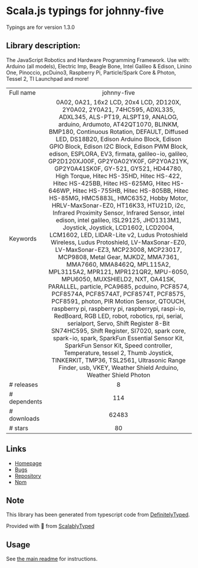 
# Scala.js typings for johnny-five

Typings are for version 1.3.0

## Library description:
The JavaScript Robotics and Hardware Programming Framework. Use with: Arduino (all models), Electric Imp, Beagle Bone, Intel Galileo & Edison, Linino One, Pinoccio, pcDuino3, Raspberry Pi, Particle/Spark Core & Photon, Tessel 2, TI Launchpad and more!

|                    |                 |
| ------------------ | :-------------: |
| Full name          | johnny-five |
| Keywords           | 0A02, 0A21, 16x2 LCD, 20x4 LCD, 2D120X, 2Y0A02, 2Y0A21, 74HC595, ADXL335, ADXL345, ALS-PT19, ALSPT19, ANALOG, arduino, Ardumoto, AT42QT1070, BLINKM, BMP180, Continuous Rotation, DEFAULT, Diffused LED, DS18B20, Edison Arduino Block, Edison GPIO Block, Edison I2C Block, Edison PWM Block, edison, ESPLORA, EV3, firmata, galileo-io, galileo, GP2D120XJ00F, GP2Y0A02YK0F, GP2Y0A21YK, GP2Y0A41SK0F, GY-521, GY521, HD44780, High Torque, Hitec HS-35HD, Hitec HS-422, Hitec HS-425BB, Hitec HS-625MG, Hitec HS-646WP, Hitec HS-755HB, Hitec HS-805BB, Hitec HS-85MG, HMC5883L, HMC6352, Hobby Motor, HRLV-MaxSonar-EZ0, HT16K33, HTU21D, i2c, Infrared Proximity Sensor, Infrared Sensor, intel edison, intel galileo, ISL29125, JHD1313M1, Joystick, Joystick, LCD1602, LCD2004, LCM1602, LED, LIDAR-Lite v2, Ludus Protoshield Wireless, Ludus Protoshield, LV-MaxSonar-EZ0, LV-MaxSonar-EZ3, MCP23008, MCP23017, MCP9808, Metal Gear, MJKDZ, MMA7361, MMA7660, MMA8462Q, MPL115A2, MPL3115A2, MPR121, MPR121QR2, MPU-6050, MPU6050, MUXSHIELD2, NXT, OA41SK, PARALLEL, particle, PCA9685, pcduino, PCF8574, PCF8574A, PCF8574AT, PCF8574T, PCF8575, PCF8591, photon, PIR Motion Sensor, QTOUCH, raspberry pi, raspberry pi, raspberrypi, raspi-io, RedBoard, RGB LED, robot, robotics, rpi, serial, serialport, Servo, Shift Register 8-Bit SN74HC595, Shift Register, SI7020, spark core, spark-io, spark, SparkFun Essential Sensor Kit, SparkFun Sensor Kit, Speed controller, Temperature, tessel 2, Thumb Joystick, TINKERKIT, TMP36, TSL2561, Ultrasonic Range Finder, usb, VKEY, Weather Shield Arduino, Weather Shield Photon |
| # releases         | 8 |
| # dependents       | 114 |
| # downloads        | 62483 |
| # stars            | 80 |

## Links
- [Homepage](https://github.com/rwaldron/johnny-five#readme)
- [Bugs](https://github.com/rwaldron/johnny-five/issues)
- [Repository](https://github.com/rwaldron/johnny-five)
- [Npm](https://www.npmjs.com/package/johnny-five)
    


## Note
This library has been generated from typescript code from [DefinitelyTyped](https://definitelytyped.org).

Provided with :purple_heart: from [ScalablyTyped](https://github.com/oyvindberg/ScalablyTyped)

## Usage
See [the main readme](../../readme.md) for instructions.


